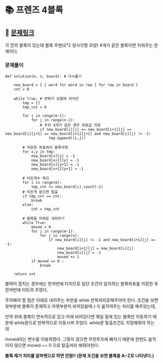 
# 📚 프렌즈 4블록

## 📌 [문제링크](https://school.programmers.co.kr/learn/courses/30/lessons/17679)

각 칸의 블록이 있는데 블록 주변(2*2 정사각형 모양) 4개가 같은 블록이면 지워주는 문제이다.


### 문제풀이
```
def solution(m, n, board): # 다시풀기
    
    new_board = [ [ word for word in row ] for row in board ]
    cnt = 0

    while True: # 변화가 있을때 까지만
        tmp = []
        tmp_cnt = 0
        
        for i in range(m-1):
            for j in range(n-1):
                # 주위 4개가 같은 경우 좌표값 저장
                if new_board[i][j] == new_board[i+1][j] == new_board[i][j+1] == new_board[i+1][j+1] and new_board[i][j] != -1:
                    tmp.append((i,j))
    
        # 저장한 좌표에서 블록삭제
        for x,y in tmp:
            new_board[x][y] = -1
            new_board[x+1][y] = -1
            new_board[x][y+1] = -1
            new_board[x+1][y+1] = -1
        
        # 터진개수 체크
        for i in range(m):
            tmp_cnt += new_board[i].count(-1)
        # 터진게 없으면 탈출
        if tmp_cnt == cnt:
            break
        else:
            cnt = tmp_cnt
        
        # 블록들 아래로 내려주기
        while True:
            moved = 0
            for i in range(m-1):
                for j in range(n):
                    if new_board[i][j] != -1 and new_board[i+1][j] == -1:
                        new_board[i+1][j] = new_board[i][j]
                        new_board[i][j] = -1
                        moved += 1
            if moved == 0 :
                break
            
    return cnt
```

블럭이 겹치는 경우에는 한꺼번에 터지므로 일단 조건이 일치하는 블록좌표를 저장한 후 한꺼번에 터트려 주었다.

주의해야 할 점은 아래로 내려주는 부분을 while 반복처리로해주어야 한다. 조건을 보면 윗부분에 블록이 존재하고 아랫부분이 비어있을때 (-1) 움직여주는 처리를 해주었는데,

만약 위에 블록이 연속적으로 있고 아래 비어있다면 제일 밑에 있는 블록만 이동하기 때문에 while문으로 반복적으로 이동시켜 주었다. while문 탈출조건도 지정해줘야 하는데

moved라는 변수를 이용하였다. 그렇지 않으면 무한루프에 빠지기 때문에 한번도 움직이지 않으면 moved == 0 으로 탈출처리 해줘야한다.

__블록 제거 처리를 알파벳으로 하면 안됨!! (문제 조건을 보면 블록을 A~Z로 나타낸다.)__

